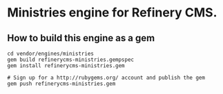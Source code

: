# Ministries engine for Refinery CMS.

## How to build this engine as a gem

    cd vendor/engines/ministries
    gem build refinerycms-ministries.gempspec
    gem install refinerycms-ministries.gem
    
    # Sign up for a http://rubygems.org/ account and publish the gem
    gem push refinerycms-ministries.gem